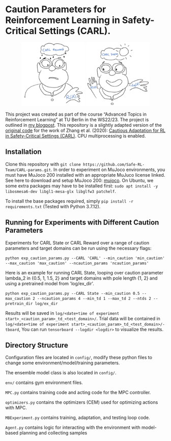 # Caution Parameters for Reinforcement Learning in Safety-Critical Settings (CARL).

<figure>
  <p style="text-align:center;">
  
  <img src="/README_assets/CARLreward.jpg" alt="Figure1" class = "center" width = "200" height = "200">
  <img src="/README_assets/CARLstate.jpg" alt="Figure2" class = "center" width = "200" height = "200">
  </p>
</figure>


This project was created as part of the course “Advanced Topics in Reinforcement Learning” at TU Berlin in the WS22/23. The project is outlined in [my blogpost](https://Safe-RL-Team.github.io/CARL/caution-params/). This repository is a slightly adapted version of the [original code](https://github.com/jesbu1/carl) for the work of Zhang et al. (2020): [Cautious Adaptation for RL in Safety-Critical Settings (CARL)](https://arxiv.org/abs/2008.06622). CPU multiprocessing is enabled.


## Installation
Clone this repository with `git clone https://github.com/Safe-RL-Team/CARL-params.git`.
In order to experiment on MuJoco environments, you must have MuJoco 200 installed with an appropriate MuJuco license linked.
See here to download and setup MuJoco 200: [mujoco](https://www.roboti.us/index.html). On Ubuntu, we some extra packages may have to be installed first: `sudo apt install -y libosmesa6-dev libgl1-mesa-glx libglfw3 patchelf`.

To install the base packages required, simply `pip install -r requirements.txt` (Tested with Python 3.7.12). 


## Running for Experiments with Different Caution Parameters
Experiments for CARL State or CARL Reward over a range of caution parameters and target domains can be run using the necessary flags:

```
python exp_caution_params.py --CARL 'CARL' --min_caution 'min_caution' --max_caution 'max_caution' --ncaution_params 'ncaution_params' 
```

Here is an example for running CARL State, looping over caution parameter lambda_2 in {0.5, 1, 1.5, 2} and target domains with pole length {1, 2} and using a pretrained model from 'log/ex_dir'.

```
python exp_caution_params.py --CARL State --min_caution 0.5 --max_caution 2 --ncaution_params 4 --min_td 1 --max_td 2 --ntds 2 --pretrain_dir log/ex_dir
```

Results will be saved in `log/<date+time of experiment start>_<caution_param>_td_<test_domain>/`.
Trial data will be contained in `log/<date+time of experiment start>_<caution_param>_td_<test_domain>/-tboard`, 
You can run `tensorboard --logdir <logdir>` to visualize the results.

## Directory Structure
Configuration files are located in `config/`, modify these python files to change some environment/model/training parameters.

The ensemble model class is also located in `config/`.

`env/` contains gym environment files.

`MPC.py` contains training code and acting code for the MPC controller.

`optimizers.py` contains the optimizers (CEM) used for optimizing actions with MPC.

`MBExperiment.py` contains training, adaptation, and testing loop code.

`Agent.py` contains logic for interacting with the environment with model-based planning and collecting samples
